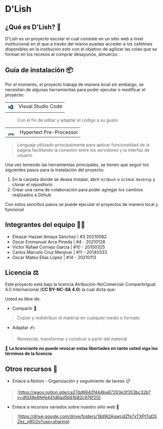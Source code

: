 # D'Lish

## ¿Qué es D'Lish? 💬
D'Lish es un proyecto escolar el cual consiste en un sitio web a nivel institucional en el que a través del mismo puedas acceder a los cafetines disponibles en la institución esto con el objetivo de agilizar las colas que se forman en los recesos al comprar desayunos, almuerzo.

## Guía de instalación 📦
Por el momento, el proyecto trabaja de manera local sin embargo, se necesitan de algunas herramientas para poder ejecutar o modificar el proyecto:

|   |    |
|---|--------------------|
| <svg xmlns="http://www.w3.org/2000/svg" width="20" height="20" viewBox="0 -4 24 24" style="fill: #11698e;transform: ;msFilter:;"><path d="m21.29 4.1-4.12-2a1.36 1.36 0 0 0-.48-.1h-.08a1.18 1.18 0 0 0-.72.24l-.14.12-7.88 7.19L4.44 7a.83.83 0 0 0-.54-.17.88.88 0 0 0-.53.17l-1.1 1a.8.8 0 0 0-.27.61.84.84 0 0 0 .27.62l3 2.71-3 2.72a.84.84 0 0 0 0 1.23l1.1 1a.89.89 0 0 0 .6.22.93.93 0 0 0 .47-.17l3.43-2.61 7.88 7.19a1.2 1.2 0 0 0 .76.36h.17a1 1 0 0 0 .49-.12l4.12-2a1.25 1.25 0 0 0 .71-1.1V5.23a1.26 1.26 0 0 0-.71-1.13zM17 16.47l-6-4.53 6-4.53z"></path></svg> | Visual Studio Code 
|||
> Con el fin de editar y adaptar el código a su gusto

|   |    |
|---|--------------------|
|<svg xmlns="http://www.w3.org/2000/svg" width="24" height="24" viewBox="0 -7 24 24" style="fill: #11698e;transform: ;msFilter:;"><path d="M2.15 16.78h1.57a.14.14 0 0 0 .14-.12l.35-1.82h1.22a4.88 4.88 0 0 0 1.51-.2A2.79 2.79 0 0 0 8 14a3.18 3.18 0 0 0 .67-.85 3.43 3.43 0 0 0 .36-1 2.43 2.43 0 0 0-.41-2.16 2.64 2.64 0 0 0-2.09-.78h-3a.16.16 0 0 0-.15.13L2 16.6a.19.19 0 0 0 0 .13.17.17 0 0 0 .15.05zM5 10.62h1a1.45 1.45 0 0 1 1.08.29c.17.18.2.52.11 1a1.81 1.81 0 0 1-.57 1.12 2.17 2.17 0 0 1-1.33.33h-.8zm9.8-.95a2.7 2.7 0 0 0-1.88-.51h-1.19l.33-1.76a.15.15 0 0 0 0-.13.16.16 0 0 0-.11 0h-1.57a.14.14 0 0 0-.14.12l-1.38 7.27a.13.13 0 0 0 0 .12.13.13 0 0 0 .11.06h1.54a.14.14 0 0 0 .14-.13l.77-4.07h1.11c.45 0 .61.1.66.16a.81.81 0 0 1 0 .62l-.61 3.24a.13.13 0 0 0 0 .12.14.14 0 0 0 .11.06h1.56a.16.16 0 0 0 .15-.13l.64-3.4a1.7 1.7 0 0 0-.24-1.64zm4.52-.51h-3.13a.14.14 0 0 0-.15.13l-1.46 7.31a.16.16 0 0 0 0 .13.14.14 0 0 0 .11.05h1.63a.14.14 0 0 0 .15-.12l.37-1.82h1.27a5.28 5.28 0 0 0 1.56-.2 3 3 0 0 0 1.18-.64 3.31 3.31 0 0 0 .7-.85 3.45 3.45 0 0 0 .37-1 2.38 2.38 0 0 0-.42-2.16 2.81 2.81 0 0 0-2.18-.83zm.62 2.77a1.83 1.83 0 0 1-.6 1.12 2.28 2.28 0 0 1-1.37.33h-.8l.54-2.76h1a1.6 1.6 0 0 1 1.13.29c.16.18.16.52.1 1.02z"></path></svg>| Hypertext Pre-Processor|
> Lenguaje utilizado principalmente para aplicar funcionalidad de la página facilitando la conexión entre los servidores y la interfaz de usuario

Una vez teniendo las herramientas principales, se tienen que seguir los siguientes pasos para la instalación del proyecto:

1. En la carpeta donde se desea instalar, abrir `GitBash` o `GitHub Desktop` y clonar el repositorio
2. Crear una rama de colaboración para poder agregar los cambios realizados a Github

Con estos sencillos pasos se puede ejecutar el proyectos de manera local y funcional

## Integrantes del equipo 👨‍💻
- Eleazar Hazael Amaya Sánchez | #3 20210082
- Oscar Emmanuel Arce Pineda   | #4 - 20210128
- Víctor Rafael Cornejo García  | #10 - 20100325 
- Carlos Marcelo Cruz Menjívar | #11 - 20140333
- Oscar Mateo Elías López | #14 - 20210113

## Licencia ⚖️
Este proyecto está bajo la licencia Atribución-NoComercial-CompartirIgual 4.0 Internacional (**CC BY-NC-SA 4.0**) la cual dicta que:

Usted es libre de: 
- Compartir 🤝 
>Copiar y redistribuir el material en cualquier medio o formato

- Adaptar ✍️
>Remezclar, transformar y construir a partir del material

🚫 **La licenciante no puede revocar estas libertades en tanto usted siga los términos de la licencia**

## Otros recursos 📂
- Enlace a Notion - Organización y seguimiento de tareas 📋
>[https://waos.notion.site/ca27dd6642f444be87203e3f353bc32b?v=dfd38e8fefe441d6ad5b61b82c976f20]

- Enlace a recursos variados sobre nuestro sitio web 🎁
>[https://drive.google.com/drive/folders/18d9i2AgwUdZfs7xTXPtTgDSZez_nRO2o?usp=sharing]
